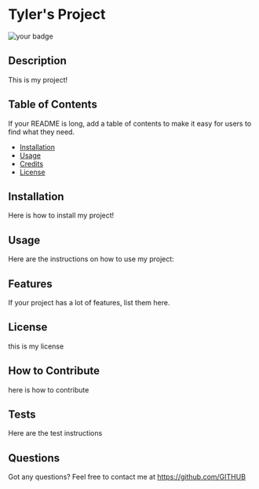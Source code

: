 
# Tyler's Project

![your badge](https://img.shields.io/badge/<label>-<info>-<green>)



## Description

This is my project!

## Table of Contents

If your README is long, add a table of contents to make it easy for users to find what they need.

- [Installation](#installation)
- [Usage](#usage)
- [Credits](#credits)
- [License](#license)

## Installation

Here is how to install my project!

## Usage

Here are the instructions on how to use my project:


## Features

If your project has a lot of features, list them here.

## License

this is my license

## How to Contribute

here is how to contribute

## Tests

Here are the test instructions

## Questions

Got any questions?  Feel free to contact me at https://github.com/GITHUB

    